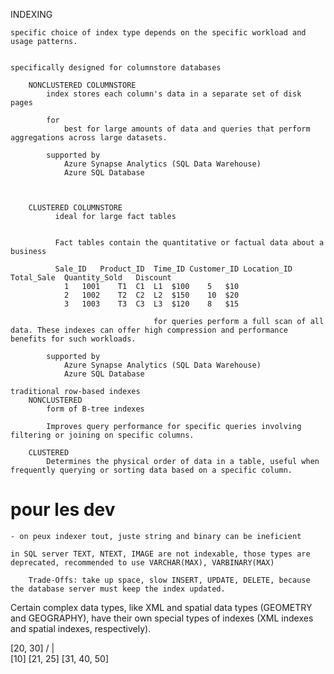 
INDEXING

    specific choice of index type depends on the specific workload and usage patterns.


    specifically designed for columnstore databases
        
        NONCLUSTERED COLUMNSTORE
            index stores each column's data in a separate set of disk pages
                
            for 
                best for large amounts of data and queries that perform aggregations across large datasets.

            supported by
                Azure Synapse Analytics (SQL Data Warehouse)
                Azure SQL Database    
        
        
        
        CLUSTERED COLUMNSTORE
              ideal for large fact tables 
              
              
              Fact tables contain the quantitative or factual data about a business

              Sale_ID	Product_ID	Time_ID	Customer_ID	Location_ID	Total_Sale	Quantity_Sold	Discount
                1	1001	T1	C1	L1	$100	5	$10
                2	1002	T2	C2	L2	$150	10	$20
                3	1003	T3	C3	L3	$120	8	$15

                                    for queries perform a full scan of all data. These indexes can offer high compression and performance benefits for such workloads.
    
            supported by
                Azure Synapse Analytics (SQL Data Warehouse)
                Azure SQL Database    

    traditional row-based indexes
        NONCLUSTERED
            form of B-tree indexes

            Improves query performance for specific queries involving filtering or joining on specific columns.

        CLUSTERED
            Determines the physical order of data in a table, useful when frequently querying or sorting data based on a specific column.


# pour les dev

    - on peux indexer tout, juste string and binary can be ineficient

    in SQL server TEXT, NTEXT, IMAGE are not indexable, those types are deprecated, recommended to use VARCHAR(MAX), VARBINARY(MAX)

        Trade-Offs: take up space, slow INSERT, UPDATE, DELETE, because the database server must keep the index updated. 

Certain complex data types, like XML and spatial data types (GEOMETRY and GEOGRAPHY), have their own special types of indexes (XML indexes and spatial indexes, respectively).


 [20, 30]
       /    |    \
[10] [21, 25] [31, 40, 50]